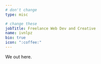 ```yaml
---
# don't change
type: misc

# change these
jobTitle: Freelance Web Dev and Creative 
name: ivnlpz
bio: true
icon: ":coffee:"
---
```


We out here.
